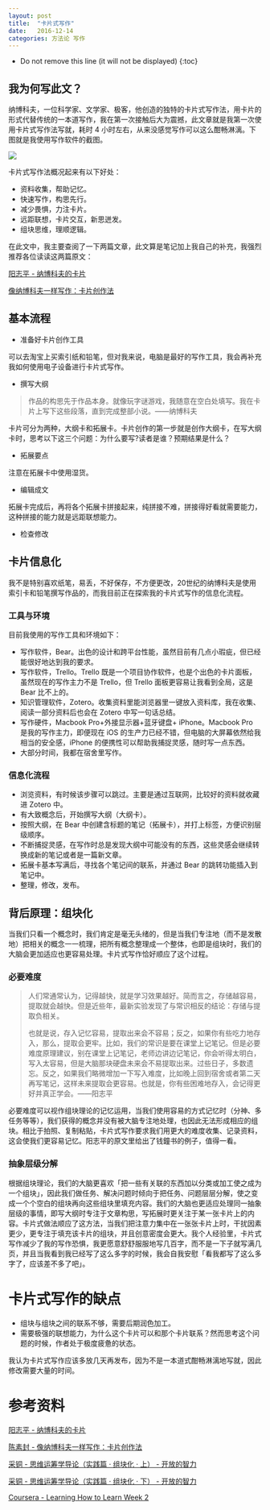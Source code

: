 ```yaml
---
layout: post
title:  "卡片式写作"
date:   2016-12-14
categories: 方法论 写作
---
```


* Do not remove this line (it will not be displayed) 
{:toc}

## 我为何写此文？
纳博科夫，一位科学家、文学家、极客，他创造的独特的卡片式写作法，用卡片的形式代替传统的一本道写作，我在第一次接触后大为震撼，此文章就是我第一次使用卡片式写作法写就，耗时 4 小时左右，从来没感觉写作可以这么酣畅淋漓。下图就是我使用写作软件的截图。

![](http://ww2.sinaimg.cn/large/006y8lVagw1faqnc4mfp7j31hc0u07el.jpg)

卡片式写作法概况起来有以下好处：

* 资料收集，帮助记忆。
* 快速写作，构思先行。
* 减少畏惧，力注卡片。
* 远距联想，卡片交互，新思迸发。
* 组块思维，理顺逻辑。

在此文中，我主要查阅了一下两篇文章，此文算是笔记加上我自己的补充，我强烈推荐各位读读这两篇原文：

[阳志平 - 纳博科夫的卡片](https://site.douban.com/210084/widget/notes/13276908/note/488643066/)

[像纳博科夫一样写作：卡片创作法](http://www.cnfeat.com/blog/2016/11/20/NabokovWriteStyle/)

## 基本流程
* 准备好卡片创作工具

可以去淘宝上买索引纸和铅笔，但对我来说，电脑是最好的写作工具，我会再补充我如何使用电子设备进行卡片式写作。

* 撰写大纲

> 作品的构思先于作品本身。就像玩字谜游戏，我随意在空白处填写。我在卡片上写下这些段落，直到完成整部小说。——纳博科夫

卡片可分为两种，大纲卡和拓展卡。卡片创作的第一步就是创作大纲卡，在写大纲卡时，思考以下这三个问题：为什么要写?读者是谁？预期结果是什么？

* 拓展要点

注意在拓展卡中使用湿货。

* 编辑成文

拓展卡完成后，再将各个拓展卡拼接起来，纯拼接不难，拼接得好看就需要能力，这种拼接的能力就是远距联想能力。

* 检查修改

## 卡片信息化
我不是特别喜欢纸笔，易丢，不好保存，不方便更改，20世纪的纳博科夫是使用索引卡和铅笔撰写作品的，而我目前正在探索我的卡片式写作的信息化流程。

### 工具与环境
目前我使用的写作工具和环境如下：

* 写作软件，Bear。出色的设计和跨平台性能，虽然目前有几点小瑕疵，但已经能很好地达到我的要求。
* 写作软件，Trello。Trello 既是一个项目协作软件，也是个出色的卡片面板，虽然现在的写作主力不是 Trello，但 Trello 面板更容易让我看到全局，这是 Bear 比不上的。
* 知识管理软件，Zotero。收集资料里能浏览器里一键放入资料库，我在收集、阅读一部分资料后也会在 Zotero 中写一句话总结。
* 写作硬件，Macbook Pro+外接显示器+蓝牙键盘+ iPhone。Macbook Pro 是我的写作主力，即便现在 iOS 的生产力已经不错，但电脑的大屏幕依然给我相当的安全感，iPhone 的便携性可以帮助我捕捉灵感，随时写一点东西。
* 大部分时间，我都在宿舍里写作。

### 信息化流程
* 浏览资料，有时候该步骤可以跳过。主要是通过互联网，比较好的资料就收藏进 Zotero 中。
* 有大致概念后，开始撰写大纲（大纲卡）。
* 按照大纲，在 Bear 中创建含标题的笔记（拓展卡），并打上标签，方便识别层级顺序。
* 不断捕捉灵感，在写作时总是发现大纲中可能没有的东西，这些灵感会继续转换成新的笔记或者是一篇新文章。
* 拓展卡基本写满后，寻找各个笔记间的联系，并通过 Bear 的跳转功能插入到笔记中。
* 整理，修改，发布。

## 背后原理：组块化
当我们只看一个概念时，我们肯定是毫无头绪的，但是当我们专注地（而不是发散地）把相关的概念一一梳理，把所有概念整理成一个整体，也即是组块时，我们的大脑会更加适应也更容易处理。卡片式写作恰好顺应了这个过程。

### 必要难度
> 人们常通常认为，记得越快，就是学习效果越好。简而言之，存储越容易，提取就会越快。但是近些年，最新实验发现了与常识相反的结论：存储与提取负相关。
> 
> 也就是说，存入记忆容易，提取出来会不容易；反之，如果你有些吃力地存入，那么，提取会更牢。比如，我们的常识是要在课堂上记笔记。但是必要难度原理建议，别在课堂上记笔记，老师边讲边记笔记，你会听得太明白，写入太容易，但是大脑那块硬盘未来会不易提取出来。过些日子，多数遗忘。反之，如果我们略微增加一下写入难度，比如晚上回到宿舍或者第二天再写笔记，这样未来提取会更容易。也就是，你有些困难地存入，会记得更好并真正学会。——阳志平

必要难度可以视作组块理论的记忆运用，当我们使用容易的方式记忆时（分神、多任务等等），我们获得的概念并没有被大脑专注地处理，也因此无法形成相应的组块。相比于拍照、复制粘贴，卡片式写作要求我们用更大的难度收集、记录资料，这会使我们更容易记忆。阳志平的原文里给出了钱鐘书的例子，值得一看。

### 抽象层级分解
根据组块理论，我们的大脑更喜欢「把一些有关联的东西加以分类或加工使之成为一个组块」，因此我们做任务、解决问题时倾向于把任务、问题层层分解，使之变成一个个空白的组块再向这些组块里填充内容。我们的大脑也更适应处理同一抽象层级的事情，即写大纲时专注于文章构思，写拓展时更关注于某一张卡片上的内容。卡片式做法顺应了这方法，当我们把注意力集中在一张张卡片上时，干扰因素更少，更专注于填充该卡片的组块，并且创意密度会更大。我个人经验里，卡片式写作减少了我的写作恐惧，我更愿意舒舒服服地写几百字，而不是一下子就写满几页，并且当我看到我已经写了这么多字的时候，我会自我安慰「看我都写了这么多字了，应该差不多了吧」。

# 卡片式写作的缺点
* 组块与组块之间的联系不够，需要后期润色加工。
* 需要极强的联想能力，为什么这个卡片可以和那个卡片联系？然而思考这个问题的时候，作者处于极度疲惫的状态。

我认为卡片式写作应该多放几天再发布，因为不是一本道式酣畅淋漓地写就，因此修改需要大量的时间。

# 参考资料
[阳志平 - 纳博科夫的卡片](https://site.douban.com/210084/widget/notes/13276908/note/488643066/)

[陈素封 - 像纳博科夫一样写作：卡片创作法](http://www.cnfeat.com/blog/2016/11/20/NabokovWriteStyle/)

[采铜 - 思维运筹学导论（实践篇 · 组块化 · 上） - 开放的智力](https://zhuanlan.zhihu.com/p/19879632)

[采铜 - 思维运筹学导论（实践篇 · 组块化 · 下） - 开放的智力](https://zhuanlan.zhihu.com/p/19882157)

[Coursera - Learning How to Learn Week 2](https://www.coursera.org/learn/learning-how-to-learn/home/week/2)